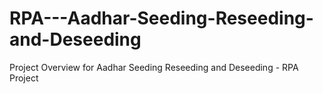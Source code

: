 # RPA---Aadhar-Seeding-Reseeding-and-Deseeding
Project Overview for Aadhar Seeding Reseeding and Deseeding - RPA Project
